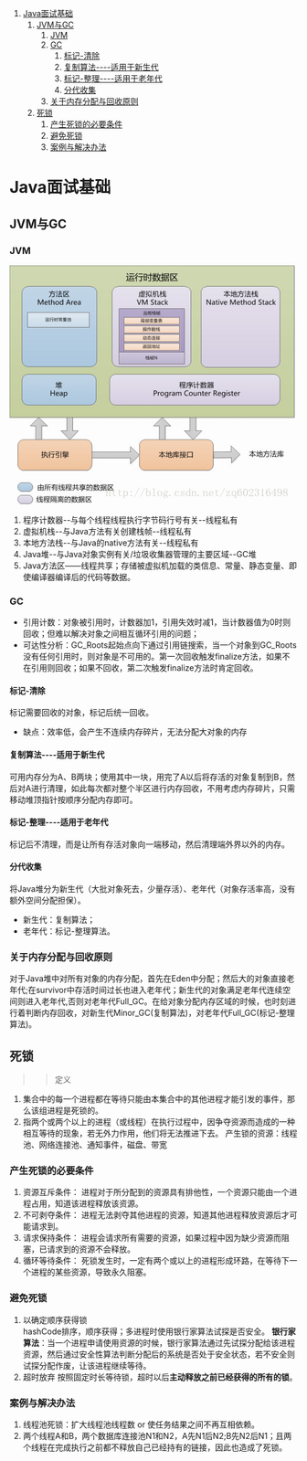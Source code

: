 <!-- TOC -->

1. [Java面试基础](#java面试基础)
   1. [JVM与GC](#jvm与gc)
      1. [JVM](#jvm)
      2. [GC](#gc)
         1. [标记-清除](#标记-清除)
         2. [复制算法----适用于新生代](#复制算法----适用于新生代)
         3. [标记-整理----适用于老年代](#标记-整理----适用于老年代)
         4. [分代收集](#分代收集)
      3. [关于内存分配与回收原则](#关于内存分配与回收原则)
   2. [死锁](#死锁)
      1. [产生死锁的必要条件](#产生死锁的必要条件)
      2. [避免死锁](#避免死锁)
      3. [案例与解决办法](#案例与解决办法)

<!-- /TOC -->

<a id="markdown-java面试基础" name="java面试基础"></a>
# Java面试基础

<a id="markdown-jvm与gc" name="jvm与gc"></a>
## JVM与GC

<a id="markdown-jvm" name="jvm"></a>
### JVM

![](img/jvm.jpg)

1. 程序计数器--与每个线程线程执行字节码行号有关--线程私有
2. 虚拟机栈--与Java方法有关创建栈帧--线程私有
3. 本地方法栈--与Java的native方法有关--线程私有
4. Java堆--与Java对象实例有关/垃圾收集器管理的主要区域--GC堆
5. Java方法区——线程共享；存储被虚拟机加载的类信息、常量、静态变量、即使编译器编译后的代码等数据。

<a id="markdown-gc" name="gc"></a>
### GC

- 引用计数：对象被引用时，计数器加1，引用失效时减1，当计数器值为0时则回收；但难以解决对象之间相互循环引用的问题；
- 可达性分析：GC_Roots起始点向下通过引用链搜索，当一个对象到GC_Roots没有任何引用时，则对象是不可用的。第一次回收触发finalize方法，如果不在引用则回收；如果不回收，第二次触发finalize方法时肯定回收。

<a id="markdown-标记-清除" name="标记-清除"></a>
#### 标记-清除

标记需要回收的对象，标记后统一回收。
- 缺点：效率低，会产生不连续内存碎片，无法分配大对象的内存

<a id="markdown-复制算法----适用于新生代" name="复制算法----适用于新生代"></a>
#### 复制算法----适用于新生代

可用内存分为A、B两块；使用其中一块，用完了A以后将存活的对象复制到B，然后对A进行清理，如此每次都对整个半区进行内存回收，不用考虑内存碎片，只需移动堆顶指针按顺序分配内存即可。

<a id="markdown-标记-整理----适用于老年代" name="标记-整理----适用于老年代"></a>
#### 标记-整理----适用于老年代

标记后不清理，而是让所有存活对象向一端移动，然后清理端外界以外的内存。

<a id="markdown-分代收集" name="分代收集"></a>
#### 分代收集

将Java堆分为新生代（大批对象死去，少量存活）、老年代（对象存活率高，没有额外空间分配担保）。
- 新生代：复制算法；
- 老年代：标记-整理算法。

<a id="markdown-关于内存分配与回收原则" name="关于内存分配与回收原则"></a>
### 关于内存分配与回收原则

对于Java堆中对所有对象的内存分配，首先在Eden中分配；然后大的对象直接老年代;在survivor中存活时间过长也进入老年代；新生代的对象满足老年代连续空间则进入老年代,否则对老年代Full_GC。在给对象分配内存区域的时候，也时刻进行着判断内存回收，对新生代Minor_GC(复制算法)，对老年代Full_GC(标记-整理算法)。

<a id="markdown-死锁" name="死锁"></a>
## 死锁
>>定义
1. 集合中的每一个进程都在等待只能由本集合中的其他进程才能引发的事件，那么该组进程是死锁的。
2. 指两个或两个以上的进程（或线程）在执行过程中，因争夺资源而造成的一种相互等待的现象，若无外力作用，他们将无法推进下去。
产生锁的资源：线程池、网络连接池、通知事件，磁盘、带宽
<a id="markdown-产生死锁的必要条件" name="产生死锁的必要条件"></a>
### 产生死锁的必要条件
1. 资源互斥条件： 进程对于所分配到的资源具有排他性，一个资源只能由一个进程占用，知道该进程释放该资源。
2. 不可剥夺条件： 进程无法剥夺其他进程的资源，知道其他进程释放资源后才可能请求到。
3. 请求保持条件： 进程会请求所有需要的资源，如果过程中因为缺少资源而阻塞，已请求到的资源不会释放。
4. 循环等待条件： 死锁发生时，一定有两个或以上的进程形成环路，在等待下一个进程的某些资源，导致永久阻塞。
<a id="markdown-避免死锁" name="避免死锁"></a>
### 避免死锁
1. 以确定顺序获得锁\
   hashCode排序，顺序获得；多进程时使用银行家算法试探是否安全。
   **银行家算法**：当一个进程申请使用资源的时候，银行家算法通过先试探分配给该进程资源，然后通过安全性算法判断分配后的系统是否处于安全状态，若不安全则试探分配作废，让该进程继续等待。
2. 超时放弃
   按照固定时长等待锁，超时以后**主动释放之前已经获得的所有的锁**。
<a id="markdown-案例与解决办法" name="案例与解决办法"></a>
### 案例与解决办法
1. 线程池死锁：扩大线程池线程数 or 使任务结果之间不再互相依赖。
2. 两个线程A和B，两个数据库连接池N1和N2，A先N1后N2;B先N2后N1；且两个线程在完成执行之前都不释放自己已经持有的链接，因此也造成了死锁。








